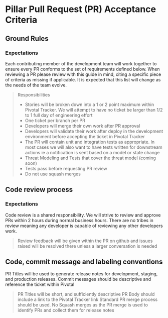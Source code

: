 # Pillar Pull Request (PR) Acceptance Criteria

## Ground Rules
### Expectations
Each contributing member of the development team will work together to ensure every PR conforms to the set of requirements defined below. When reviewing a PR please review with this guide in mind, citing a specific piece of criteria as missing if applicable. It is expected that this list will change as the needs of the team evolve.

> Responsibilities
> * Stories will be broken down into a 1 or 2 point maximum within Pivotal Tracker. We will attempt to have no ticket be larger than 1/2 to 1 full day of engineering effort
> * One ticket per branch per PR
> * Developers will merge their own work after PR approval
> * Developers will validate their work after deploy in the development environment before accepting the ticket in Pivotal Tracker
> * The PR will contain unit and integration tests as appropriate. In most cases we will also want to have tests written for downstream actions ie a notification is sent based on a model or state change
> * Threat Modeling and Tests that cover the threat model (coming soon)
> * Tests pass before requesting PR review
> * Do not use squash merges

## Code review process
### Expectations
Code review is a shared responsibility. We will strive to review and approve PRs within 2 hours during normal business hours. There are no tribes in review meaning any developer is capable of reviewing any other developers work.

> Review feedback will be given within the PR on github and issues raised will be resolved there unless a larger conversation is needed

## Code, commit message and labeling conventions
PR Titles will be used to generate release notes for development, staging, and production releases. Commit messages should be descriptive and reference the ticket within Pivotal

> PR Titles will be short, and sufficiently descriptive
> PR Body should include a link to the Pivotal Tracker link
> Standard PR merge process should be used. No Squash merges as the PR merge is used to identify PRs and collect them for release notes
